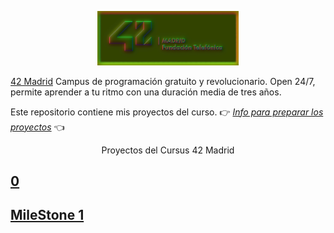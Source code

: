 <p align="center" width="100%">
    <img width="45%" src="documentation/42-Madrid.png"> 
</p>
 
[42 Madrid](https://www.42madrid.com/) Campus de programación gratuito y revolucionario. Open 24/7, permite aprender a tu ritmo con una duración media de tres años.

Este repositorio contiene mis proyectos del curso.
👉 [*Info para preparar los proyectos*](documentation/) 👈

<p align="center" width="100%">Proyectos del Cursus 42 Madrid</p>


## [0](0)
## [MileStone 1](milestone_1)



